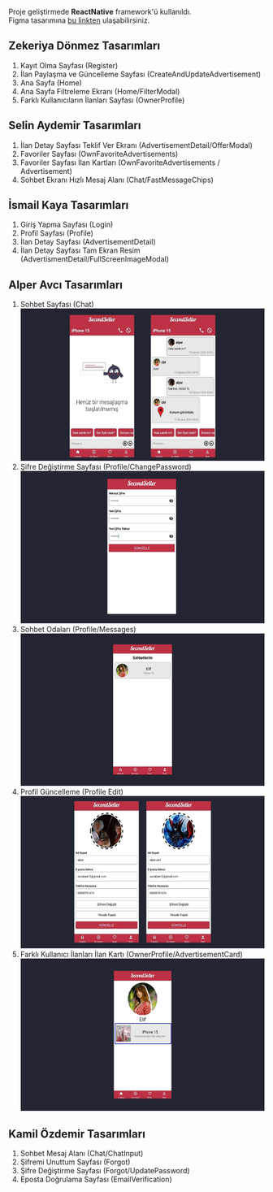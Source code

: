 Proje geliştirmede **ReactNative** framework'ü kullanıldı.<br>
Figma tasarımına [bu linkten](https://www.figma.com/design/CNnsShKFEWdjxSbSwZ3yR6/SecondSeller?node-id=0-1&t=IVpOpLfNFZ7PWeKo-1) ulaşabilirsiniz.

## Zekeriya Dönmez Tasarımları

1. Kayıt Olma Sayfası (Register)
2. İlan Paylaşma ve Güncelleme Sayfası (CreateAndUpdateAdvertisement)
3. Ana Sayfa (Home)
4. Ana Sayfa Filtreleme Ekranı (Home/FilterModal)
5. Farklı Kullanıcıların İlanları Sayfası (OwnerProfile)

## Selin Aydemir Tasarımları

1. İlan Detay Sayfası Teklif Ver Ekranı (AdvertisementDetail/OfferModal)
2. Favoriler Sayfası (OwnFavoriteAdvertisements)
3. Favoriler Sayfası İlan Kartları (OwnFavoriteAdvertisements / Advertisement)
4. Sohbet Ekranı Hızlı Mesaj Alanı (Chat/FastMessageChips)

## İsmail Kaya Tasarımları

1. Giriş Yapma Sayfası (Login)
2. Profil Sayfası (Profile)
3. İlan Detay Sayfası (AdvertisementDetail)
4. İlan Detay Sayfası Tam Ekran Resim (AdvertismentDetail/FullScreenImageModal)

## Alper Avcı Tasarımları

1. Sohbet Sayfası (Chat) <br>
   <img src="./alper_avci_images/chat.jpg" alt="Sohbet Ekranı" height="300" />
2. Şifre Değiştirme Sayfası (Profile/ChangePassword) <br>
   <img src="./alper_avci_images/change-password.jpg" alt="Şifre Güncelleme" height="300" />
3. Sohbet Odaları (Profile/Messages) <br>
   <img src="./alper_avci_images/messages.jpg" alt="Mesajlar Sayfası Tasarımı" height="300" />
4. Profil Güncelleme (Profile Edit) <br>
   <img src="./alper_avci_images/update-profile.jpg" alt="Profil Güncelleme Sayfası Tasarımı" height="300" />
5. Farklı Kullanıcı İlanları İlan Kartı (OwnerProfile/AdvertisementCard) <br>
   <img src="./alper_avci_images/ownerprofile-advertisement.jpg" alt="Filtreleme Tasarımı" height="300" />

## Kamil Özdemir Tasarımları

1. Sohbet Mesaj Alanı (Chat/ChatInput)
2. Şifremi Unuttum Sayfası (Forgot)
3. Şifre Değiştirme Sayfası (Forgot/UpdatePassword)
4. Eposta Doğrulama Sayfası (EmailVerification)
